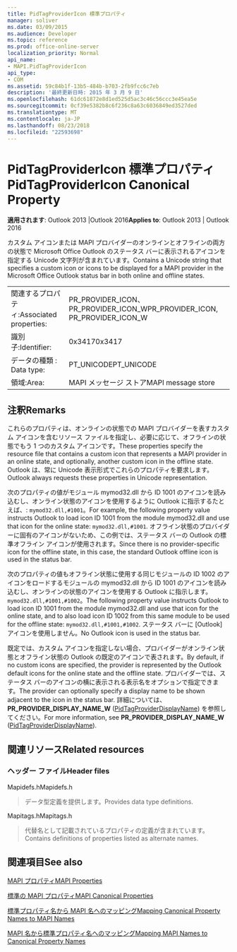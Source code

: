 ```yaml
---
title: PidTagProviderIcon 標準プロパティ
manager: soliver
ms.date: 03/09/2015
ms.audience: Developer
ms.topic: reference
ms.prod: office-online-server
localization_priority: Normal
api_name:
- MAPI.PidTagProviderIcon
api_type:
- COM
ms.assetid: 59c84b1f-13b5-484b-b703-2fb9fcc6c7eb
description: '最終更新日時: 2015 年 3 月 9 日'
ms.openlocfilehash: 61dc61872e8d1ed525d5ac3c46c56ccc3e45ea5e
ms.sourcegitcommit: 0cf39e5382b8c6f236c8a63c6036849ed3527ded
ms.translationtype: MT
ms.contentlocale: ja-JP
ms.lasthandoff: 08/23/2018
ms.locfileid: "22593698"
---
```

# <a name="pidtagprovidericon-canonical-property"></a><span data-ttu-id="9aa42-103">PidTagProviderIcon 標準プロパティ</span><span class="sxs-lookup"><span data-stu-id="9aa42-103">PidTagProviderIcon Canonical Property</span></span>

  
  
<span data-ttu-id="9aa42-104">**適用されます**: Outlook 2013 |Outlook 2016</span><span class="sxs-lookup"><span data-stu-id="9aa42-104">**Applies to**: Outlook 2013 | Outlook 2016</span></span> 
  
<span data-ttu-id="9aa42-105">カスタム アイコンまたは MAPI プロバイダーのオンラインとオフラインの両方の状態で Microsoft Office Outlook のステータス バーに表示されるアイコンを指定する Unicode 文字列が含まれています。</span><span class="sxs-lookup"><span data-stu-id="9aa42-105">Contains a Unicode string that specifies a custom icon or icons to be displayed for a MAPI provider in the Microsoft Office Outlook status bar in both online and offline states.</span></span>
  
|||
|:-----|:-----|
|<span data-ttu-id="9aa42-106">関連するプロパティ:</span><span class="sxs-lookup"><span data-stu-id="9aa42-106">Associated properties:</span></span>  <br/> |<span data-ttu-id="9aa42-107">PR_PROVIDER_ICON、PR_PROVIDER_ICON_W</span><span class="sxs-lookup"><span data-stu-id="9aa42-107">PR_PROVIDER_ICON, PR_PROVIDER_ICON_W</span></span>  <br/> |
|<span data-ttu-id="9aa42-108">識別子:</span><span class="sxs-lookup"><span data-stu-id="9aa42-108">Identifier:</span></span>  <br/> |<span data-ttu-id="9aa42-109">0x3417</span><span class="sxs-lookup"><span data-stu-id="9aa42-109">0x3417</span></span>  <br/> |
|<span data-ttu-id="9aa42-110">データの種類 : </span><span class="sxs-lookup"><span data-stu-id="9aa42-110">Data type:</span></span>  <br/> |<span data-ttu-id="9aa42-111">PT_UNICODE</span><span class="sxs-lookup"><span data-stu-id="9aa42-111">PT_UNICODE</span></span>  <br/> |
|<span data-ttu-id="9aa42-112">領域:</span><span class="sxs-lookup"><span data-stu-id="9aa42-112">Area:</span></span>  <br/> |<span data-ttu-id="9aa42-113">MAPI メッセージ ストア</span><span class="sxs-lookup"><span data-stu-id="9aa42-113">MAPI message store</span></span>  <br/> |
   
## <a name="remarks"></a><span data-ttu-id="9aa42-114">注釈</span><span class="sxs-lookup"><span data-stu-id="9aa42-114">Remarks</span></span>

<span data-ttu-id="9aa42-115">これらのプロパティは、オンラインの状態での MAPI プロバイダーを表すカスタム アイコンを含むリソース ファイルを指定し、必要に応じて、オフラインの状態でもう 1 つのカスタム アイコンです。</span><span class="sxs-lookup"><span data-stu-id="9aa42-115">These properties specify the resource file that contains a custom icon that represents a MAPI provider in an online state, and optionally, another custom icon in the offline state.</span></span> <span data-ttu-id="9aa42-116">Outlook は、常に Unicode 表示形式でこれらのプロパティを要求します。</span><span class="sxs-lookup"><span data-stu-id="9aa42-116">Outlook always requests these properties in Unicode representation.</span></span> 
  
<span data-ttu-id="9aa42-117">次のプロパティの値がモジュール mymod32.dll から ID 1001 のアイコンを読み込むし、オンライン状態のアイコンを使用するように Outlook に指示するたとえば、: `mymod32.dll,#1001`。</span><span class="sxs-lookup"><span data-stu-id="9aa42-117">For example, the following property value instructs Outlook to load icon ID 1001 from the module mymod32.dll and use that icon for the online state:  `mymod32.dll,#1001`.</span></span> <span data-ttu-id="9aa42-118">オフライン状態のプロバイダーに固有のアイコンがないため、この例では、ステータス バーの Outlook の標準オフライン アイコンが使用されます。</span><span class="sxs-lookup"><span data-stu-id="9aa42-118">Since there is no provider-specific icon for the offline state, in this case, the standard Outlook offline icon is used in the status bar.</span></span> 
  
<span data-ttu-id="9aa42-119">次のプロパティの値もオフライン状態に使用する同じモジュールの ID 1002 のアイコンをロードするモジュールの mymod32.dll から ID 1001 のアイコンを読み込むし、オンラインの状態のアイコンを使用する Outlook に指示します。 `mymod32.dll,#1001,#1002`。</span><span class="sxs-lookup"><span data-stu-id="9aa42-119">The following property value instructs Outlook to load icon ID 1001 from the module mymod32.dll and use that icon for the online state, and to also load icon ID 1002 from this same module to be used for the offline state:  `mymod32.dll,#1001,#1002`.</span></span> <span data-ttu-id="9aa42-120">ステータス バーに [Outlook] アイコンを使用しません。</span><span class="sxs-lookup"><span data-stu-id="9aa42-120">No Outlook icon is used in the status bar.</span></span> 
  
<span data-ttu-id="9aa42-121">既定では、カスタム アイコンを指定しない場合、プロバイダーがオンライン状態とオフライン状態の Outlook の既定のアイコンで表されます。</span><span class="sxs-lookup"><span data-stu-id="9aa42-121">By default, if no custom icons are specified, the provider is represented by the Outlook default icons for the online state and the offline state.</span></span> <span data-ttu-id="9aa42-122">プロバイダーでは、ステータス バーのアイコンの横に表示される表示名をオプションで指定できます。</span><span class="sxs-lookup"><span data-stu-id="9aa42-122">The provider can optionally specify a display name to be shown adjacent to the icon in the status bar.</span></span> <span data-ttu-id="9aa42-123">詳細については、 **PR_PROVIDER_DISPLAY_NAME_W** ([PidTagProviderDisplayName](pidtagproviderdisplayname-canonical-property.md)) を参照してください。</span><span class="sxs-lookup"><span data-stu-id="9aa42-123">For more information, see **PR_PROVIDER_DISPLAY_NAME_W** ([PidTagProviderDisplayName](pidtagproviderdisplayname-canonical-property.md)).</span></span>
  
## <a name="related-resources"></a><span data-ttu-id="9aa42-124">関連リソース</span><span class="sxs-lookup"><span data-stu-id="9aa42-124">Related resources</span></span>

### <a name="header-files"></a><span data-ttu-id="9aa42-125">ヘッダー ファイル</span><span class="sxs-lookup"><span data-stu-id="9aa42-125">Header files</span></span>

<span data-ttu-id="9aa42-126">Mapidefs.h</span><span class="sxs-lookup"><span data-stu-id="9aa42-126">Mapidefs.h</span></span>
  
> <span data-ttu-id="9aa42-127">データ型定義を提供します。</span><span class="sxs-lookup"><span data-stu-id="9aa42-127">Provides data type definitions.</span></span>
    
<span data-ttu-id="9aa42-128">Mapitags.h</span><span class="sxs-lookup"><span data-stu-id="9aa42-128">Mapitags.h</span></span>
  
> <span data-ttu-id="9aa42-129">代替名として記載されているプロパティの定義が含まれています。</span><span class="sxs-lookup"><span data-stu-id="9aa42-129">Contains definitions of properties listed as alternate names.</span></span>
    
## <a name="see-also"></a><span data-ttu-id="9aa42-130">関連項目</span><span class="sxs-lookup"><span data-stu-id="9aa42-130">See also</span></span>



[<span data-ttu-id="9aa42-131">MAPI プロパティ</span><span class="sxs-lookup"><span data-stu-id="9aa42-131">MAPI Properties</span></span>](mapi-properties.md)
  
[<span data-ttu-id="9aa42-132">標準の MAPI プロパティ</span><span class="sxs-lookup"><span data-stu-id="9aa42-132">MAPI Canonical Properties</span></span>](mapi-canonical-properties.md)
  
[<span data-ttu-id="9aa42-133">標準プロパティ名から MAPI 名へのマッピング</span><span class="sxs-lookup"><span data-stu-id="9aa42-133">Mapping Canonical Property Names to MAPI Names</span></span>](mapping-canonical-property-names-to-mapi-names.md)
  
[<span data-ttu-id="9aa42-134">MAPI 名から標準プロパティ名へのマッピング</span><span class="sxs-lookup"><span data-stu-id="9aa42-134">Mapping MAPI Names to Canonical Property Names</span></span>](mapping-mapi-names-to-canonical-property-names.md)

